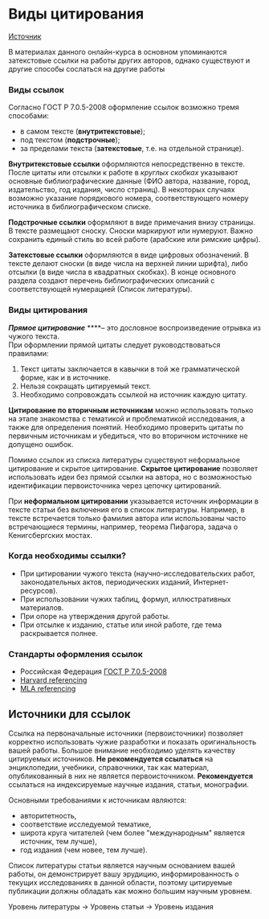 # Виды цитирования

[Источник](https://stepik.org/course/10524/)

В материалах данного онлайн-курса в основном упоминаются затекстовые ссылки на работы других авторов, однако существуют и другие способы сослаться на другие работы

### Виды ссылок

Согласно ГОСТ Р 7.0.5-2008 оформление ссылок возможно тремя способами:

* в самом тексте \(**внутритекстовые**\);
* под текстом \(**подстрочные**\);
* за пределами текста \(**затекстовые**, т.е. на отдельной странице\).

**Внутритекстовые ссылки** оформляются непосредственно в тексте. После цитаты или отсылки к работе в _круглых скобках_ указывают основные библиографические данные \(ФИО автора, название, город, издательство, год издания, число страниц\). В некоторых случаях возможно указание порядкового номера, соответствующего номеру источника в библиографическом списке.

**Подстрочные ссылки** оформляют в виде примечания внизу страницы. В тексте размещают сноску. Сноски маркируют или нумеруют. Важно сохранить единый стиль во всей работе \(арабские или римские цифры\).

**Затекстовые ссылки** оформляются в виде цифровых обозначений. В тексте делают сноски \(в виде числа на верхней линии шрифта\), либо отсылки \(в виде числа в квадратных скобках\). В конце основного раздела создают перечень библиографических описаний с соответствующей нумерацией \(Список литературы\).

### Виды цитирования

_**Прямое цитирование**_ ****– это дословное воспроизведение отрывка из чужого текста.  
При оформлении прямой цитаты следует руководствоваться правилами:  
1. Текст цитаты заключается в кавычки в той же грамматической форме, как и в источнике.  
2. Нельзя сокращать цитируемый текст.  
3. Необходимо сопровождать ссылкой на источник каждую цитату.

**Цитирование по вторичным источникам** можно использовать только на этапе знакомства с тематикой и проблематикой исследования, а также для определения понятий. Необходимо проверить цитаты по первичным источникам и убедиться, что во вторичном источнике не допущено ошибок.

Помимо ссылок из списка литературы существуют неформальное цитирование и скрытое цитирование. **Скрытое цитирование** позволяет использовать идеи без прямой ссылки на автора, но с возможностью идентификации первоисточника через цепочку цитирований.

При **неформальном цитировании** указывается источник информации в тексте статьи без включения его в список литературы. Например, в тексте встречается только фамилия автора или использованы часто встречающиеся термины, например, теорема Пифагора, задача о Кенигсбергских мостах.

### Когда необходимы ссылки?

* При цитировании чужого текста \(научно-исследовательских работ, законодательных актов, периодических изданий, Интернет-ресурсов\).
* При использовании чужих таблиц, формул, иллюстративных материалов.
* При опоре на утверждения другой работы.
* При отсылке к изданию, статье или иной работе, где тема раскрывается полнее.

### Стандарты оформления ссылок

* Российская Федерация  [ГОСТ Р 7.0.5-2008](http://protect.gost.ru/document.aspx?control=7&id=173511)
* [Harvard referencing](http://www.librarydevelopment.group.shef.ac.uk/referencing/harvard.html)
* [MLA referencing](https://owl.purdue.edu/owl/research_and_citation/mla_style/mla_formatting_and_style_guide/mla_in_text_citations_the_basics.html)

## Источники для ссылок

Ссылка на первоначальные источники \(первоисточники\) позволяет корректно использовать чужие разработки и показать оригинальность вашей работы. Большое внимание необходимо уделять качеству цитируемых источников. **Не рекомендуется ссылаться** на энциклопедии, учебники, справочники, так как материал, опубликованный в них не является первоисточником. **Рекомендуется** ссылаться на индексируемые научные издания, статьи, монографии.

Основными требованиями к источникам являются:

* авторитетность,
* соответствие исследуемой тематике,
* широта круга читателей \(чем более "международным" является источник, тем лучше\),
* год издания \(чем новее, тем лучше\).

Список литературы статьи является научным основанием вашей работы, он демонстрирует вашу эрудицию, информированность о текущих исследованиях в данной области, поэтому цитируемые публикации должны обладать как можно большим научным уровнем.

Уровень литературы -&gt; Уровень статьи -&gt; Уровень издания

